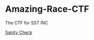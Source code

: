 # Amazing-Race-CTF

The CTF for SST INC

<a href="/ctf/challenge/Sanity%20Check/">Sanity Check</a>

